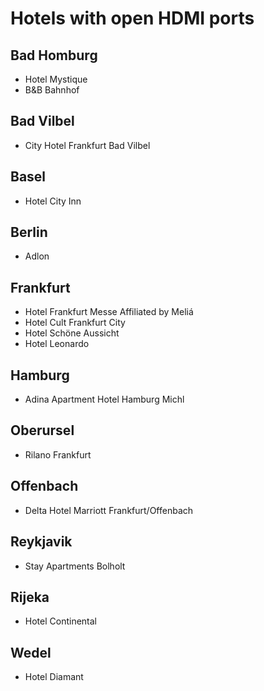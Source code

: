 # Hotels with open HDMI ports

## Bad Homburg
* Hotel Mystique
* B&B Bahnhof

## Bad Vilbel
* City Hotel Frankfurt Bad Vilbel

## Basel
* Hotel City Inn

## Berlin
* Adlon

## Frankfurt
* Hotel Frankfurt Messe Affiliated by Meliá
* Hotel Cult Frankfurt City
* Hotel Schöne Aussicht
* Hotel Leonardo

## Hamburg
* Adina Apartment Hotel Hamburg Michl

## Oberursel
* Rilano Frankfurt

## Offenbach
* Delta Hotel Marriott Frankfurt/Offenbach

## Reykjavik
* Stay Apartments Bolholt

## Rijeka
* Hotel Continental

## Wedel
* Hotel Diamant